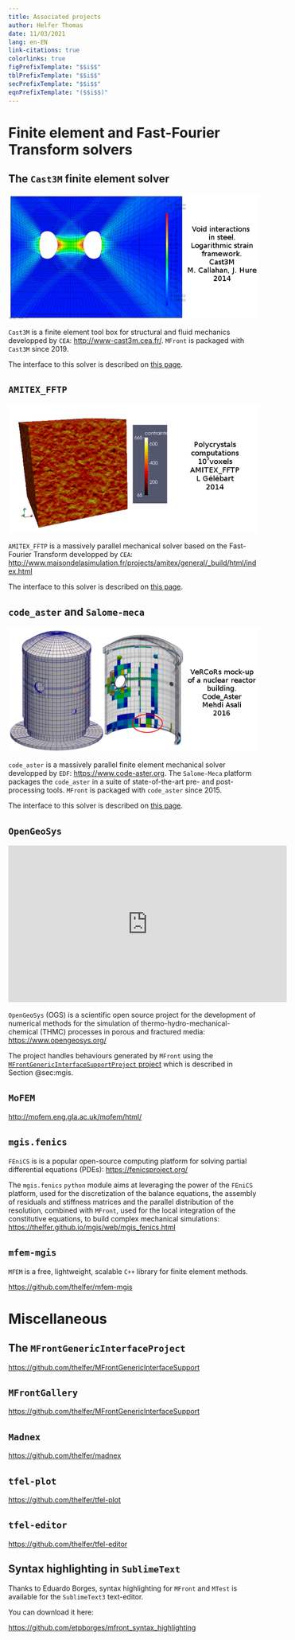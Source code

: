 ```yaml
---
title: Associated projects
author: Helfer Thomas
date: 11/03/2021
lang: en-EN
link-citations: true
colorlinks: true
figPrefixTemplate: "$$i$$"
tblPrefixTemplate: "$$i$$"
secPrefixTemplate: "$$i$$"
eqnPrefixTemplate: "($$i$$)"
---
```


# Finite element and Fast-Fourier Transform solvers

## The `Cast3M` finite element solver

![](img/VoidsGrowth.png "Simulation of Void growth")

`Cast3M` is a finite element tool box for structural and fluid mechanics
developped by `CEA`: <http://www-cast3m.cea.fr/>. `MFront` is packaged
with `Cast3M` since 2019.

The interface to this solver is described on [this page](castem.html).

## `AMITEX_FFTP`

![](img/AMITEX_FFTP_sig1.png "Polycrystals computation based on FFT")

`AMITEX_FFTP` is a massively parallel mechanical solver based on the
Fast-Fourier Transform developped by `CEA`:
<http://www.maisondelasimulation.fr/projects/amitex/general/_build/html/index.html>

The interface to this solver is described on [this page](amitex.html).

## `code_aster` and `Salome-meca`

![](img/VeRCoRs.png "Simulation of the VeRCoRs mock-up of a nuclear building")

`code_aster` is a massively parallel finite element mechanical solver
developped by `EDF`: <https://www.code-aster.org>. The `Salome-Meca`
platform packages the `code_aster` in a suite of state-of-the-art pre-
and post-processing tools. `MFront` is packaged with `code_aster` since
2015.

The interface to this solver is described on [this page](aster.html).

## `OpenGeoSys`

<center>
<iframe width="560" height="315" src="https://www.youtube.com/embed/juWMIkJ64iE" frameborder="0" allow="accelerometer; autoplay; encrypted-media; gyroscope; picture-in-picture" allowfullscreen>
</iframe>
</center>

`OpenGeoSys` (OGS) is a scientific open source project for the
development of numerical methods for the simulation of
thermo-hydro-mechanical-chemical (THMC) processes in porous and
fractured media: <https://www.opengeosys.org/>

The project handles behaviours generated by `MFront` using the
[`MFrontGenericInterfaceSupportProject`
project](https://github.com/thelfer/MFrontGenericInterfaceSupport) which
is described in Section @sec:mgis.

## `MoFEM`

<http://mofem.eng.gla.ac.uk/mofem/html/>

## `mgis.fenics`

`FEniCS` is is a popular open-source computing platform for solving
partial differential equations (PDEs): https://fenicsproject.org/

The `mgis.fenics` `python` module aims at leveraging the power of the
`FEniCS` platform, used for the discretization of the balance equations,
the assembly of residuals and stiffness matrices and the parallel
distribution of the resolution, combined with `MFront`, used for the
local integration of the constitutive equations, to build complex
mechanical simulations: <https://thelfer.github.io/mgis/web/mgis_fenics.html>

## `mfem-mgis`

`MFEM` is a free, lightweight, scalable `C++` library for finite element
methods.

<https://github.com/thelfer/mfem-mgis>

# Miscellaneous

## The `MFrontGenericInterfaceProject`

<https://github.com/thelfer/MFrontGenericInterfaceSupport>

## `MFrontGallery`

<https://github.com/thelfer/MFrontGenericInterfaceSupport>

## `Madnex`

<https://github.com/thelfer/madnex>

## `tfel-plot`

<https://github.com/thelfer/tfel-plot>

## `tfel-editor`

<https://github.com/thelfer/tfel-editor>

## Syntax highlighting in `SublimeText`

Thanks to Eduardo Borges, syntax highlighting for `MFront` and `MTest`
is available for the `SublimeText3` text-editor.

You can download it here:

<https://github.com/etpborges/mfront_syntax_highlighting>
